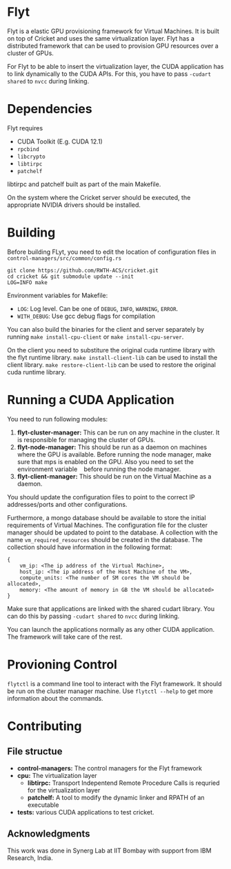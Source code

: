 # Flyt

Flyt is a elastic GPU provisioning framework for Virtual Machines. It is built on top of Cricket and uses the same virtualization layer. Flyt has a distributed framework that can be used to provision GPU resources over a cluster of GPUs.


For Flyt to be able to insert the virtualization layer, the CUDA application has to link dynamically to the CUDA APIs. For this, you have to pass `-cudart shared` to `nvcc` during linking.


# Dependencies
Flyt requires
- CUDA Toolkit (E.g. CUDA 12.1)
- `rpcbind`
- `libcrypto`
- `libtirpc`
- `patchelf`

libtirpc and patchelf built as part of the main Makefile.

On the system where the Cricket server should be executed, the appropriate NVIDIA drivers should be installed.

# Building

Before building FLyt, you need to edit the location of configuration files in `control-managers/src/common/config.rs`

```
git clone https://github.com/RWTH-ACS/cricket.git
cd cricket && git submodule update --init
LOG=INFO make
```

Environment variables for Makefile:
- `LOG`: Log level. Can be one of `DEBUG`, `INFO`, `WARNING`, `ERROR`.
- `WITH_DEBUG`: Use gcc debug flags for compilation

You can also build the binaries for the client and server separately by running `make install-cpu-client` or `make install-cpu-server`.

On the client you need to substiture the original cuda runtime library with the flyt runtime library. `make install-client-lib` can be used to install the client library. `make restore-client-lib` can be used to restore the original cuda runtime library.


# Running a CUDA Application
You need to run following modules:

1. **flyt-cluster-manager:** This can be run on any machine in the cluster. It is responsible for managing the cluster of GPUs.
2. **flyt-node-manager:** This should be run as a daemon on machines where the GPU is available. Before running the node manager, make sure that mps is enabled on the GPU. Also you need to set the environment variable ` ` before running the node manager.
3. **flyt-client-manager:** This should be run on the Virtual Machine as a daemon.

You should update the configuration files to point to the correct IP addresses/ports and other configurations.

Furthermore, a mongo database should be available to store the initial requirements of Virtual Machines. 
The configuration file for the cluster manager should be updated to point to the database.
A collection with the name `vm_required_resources` should be created in the database. The collection should have information in the following format:

```
{
    vm_ip: <The ip address of the Virtual Machine>,
    host_ip: <The ip address of the Host Machine of the VM>,
    compute_units: <The number of SM cores the VM should be allocated>,
    memory: <The amount of memory in GB the VM should be allocated>
}
```


Make sure that applications are linked with the shared cudart library. You can do this by passing `-cudart shared` to `nvcc` during linking.

You can launch the applications normally as any other CUDA application. The framework will take care of the rest.

# Provioning Control
`flytctl` is a command line tool to interact with the Flyt framework. It should be run on the cluster manager machine. 
Use `flytctl --help` to get more information about the commands.

# Contributing

## File structue
* **control-managers:** The control managers for the Flyt framework
* **cpu:** The virtualization layer
    * **libtirpc:** Transport Indepentend Remote Procedure Calls is requried for the virtualization layer
    * **patchelf:** A tool to modify the dynamic linker and RPATH of an executable
* **tests:** various CUDA applications to test cricket.


## Acknowledgments
This work was done in Synerg Lab at IIT Bombay with support from IBM Research, India.
